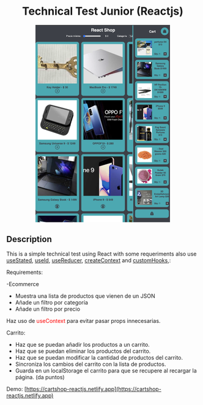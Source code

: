 <div align='center'>

# Technical Test Junior (Reactjs)

</div>


<div align='center'>

<img style='width: 70%' src='./src/assets/pruebatecnicajunior.png'>

</div>

## Description

This is a simple technical test using React with some requeriments also use [useStated](https://react.dev/reference/react/useState), [useId](https://react.dev/reference/react/useId), [useReducer](https://react.dev/reference/react/useReducer), [createContext](https://react.dev/reference/react/createContext) and [customHooks](https://react.dev/learn/reusing-logic-with-custom-hooks),:

Requirements:

-Ecommerce

- Muestra una lista de productos que vienen de un JSON
- Añade un filtro por categoría
- Añade un filtro por precio

Haz uso de <span style='color:red'>useContext</span> para evitar pasar props innecesarias.

Carrito:

  - Haz que se puedan añadir los productos a un carrito.
- Haz que se puedan eliminar los productos del carrito.
- Haz que se puedan modificar la cantidad de productos del carrito.
- Sincroniza los cambios del carrito con la lista de productos.
- Guarda en un localStorage el carrito para que se recupere al recargar la página. (da puntos)

Demo: [https://cartshop-reactjs.netlify.app](https://cartshop-reactjs.netlify.app)
